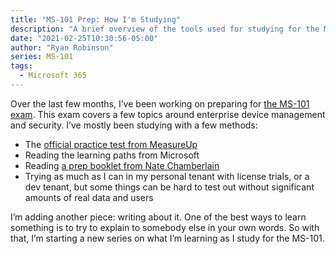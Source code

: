 ```yaml
---
title: "MS-101 Prep: How I'm Studying"
description: "A brief overview of the tools used for studying for the MS-101"
date: "2021-02-25T10:30:56-05:00"
author: "Ryan Robinson"
series: MS-101
tags:
  - Microsoft 365
---
```


Over the last few months, I’ve been working on preparing for [the MS-101 exam](https://docs.microsoft.com/en-us/learn/certifications/exams/ms-101). This exam covers a few topics around enterprise device management and security. I’ve mostly been studying with a few methods:

- The [official practice test from MeasureUp](https://www.measureup.com/ms-101-microsoft-365-mobility-and-security.html)
- Reading the learning paths from Microsoft
- Reading [a prep booklet from Nate Chamberlain](https://www.packtpub.com/product/microsoft-365-mobility-and-security-exam-guide-ms-101/9781838984656)
- Trying as much as I can in my personal tenant with license trials, or a dev tenant, but some things can be hard to test out without significant amounts of real data and users

I’m adding another piece: writing about it. One of the best ways to learn something is to try to explain to somebody else in your own words. So with that, I’m starting a new series on what I’m learning as I study for the MS-101.
